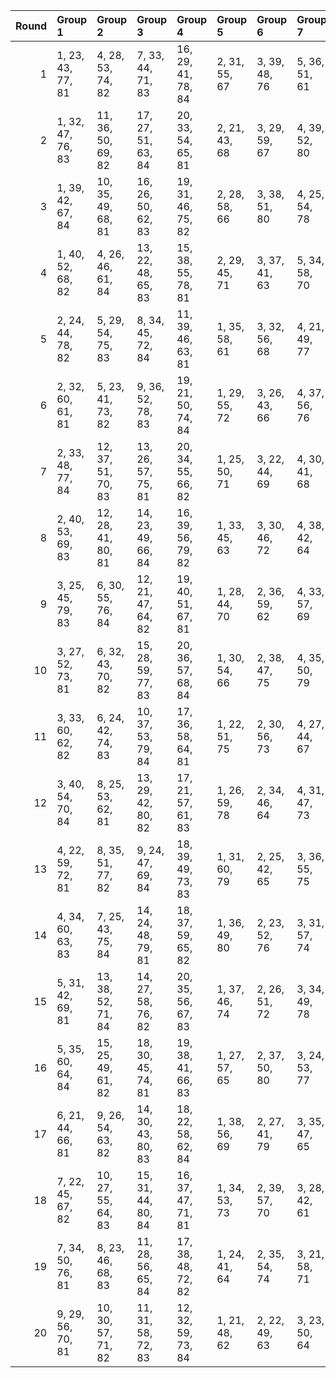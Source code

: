 |   Round | Group 1           | Group 2            | Group 3            | Group 4            | Group 5       | Group 6       | Group 7       | Group 8       | Group 9       | Group 10      | Group 11       | Group 12       | Group 13       | Group 14       | Group 15       | Group 16       | Group 17       | Group 18       | Group 19       | Group 20       |
|--------:|:------------------|:-------------------|:-------------------|:-------------------|:--------------|:--------------|:--------------|:--------------|:--------------|:--------------|:---------------|:---------------|:---------------|:---------------|:---------------|:---------------|:---------------|:---------------|:---------------|:---------------|
|       1 | 1, 23, 43, 77, 81 | 4, 28, 53, 74, 82  | 7, 33, 44, 71, 83  | 16, 29, 41, 78, 84 | 2, 31, 55, 67 | 3, 39, 48, 76 | 5, 36, 51, 61 | 6, 25, 47, 72 | 8, 24, 56, 80 | 9, 30, 59, 64 | 10, 38, 45, 62 | 11, 22, 60, 70 | 12, 35, 52, 75 | 13, 27, 46, 66 | 14, 32, 50, 63 | 15, 21, 54, 73 | 17, 40, 49, 65 | 18, 26, 42, 68 | 19, 34, 57, 79 | 20, 37, 58, 69 |
|       2 | 1, 32, 47, 76, 83 | 11, 36, 50, 69, 82 | 17, 27, 51, 63, 84 | 20, 33, 54, 65, 81 | 2, 21, 43, 68 | 3, 29, 59, 67 | 4, 39, 52, 80 | 5, 26, 55, 79 | 6, 34, 41, 77 | 7, 37, 60, 66 | 8, 31, 48, 71  | 9, 23, 42, 62  | 10, 28, 46, 78 | 12, 25, 56, 74 | 13, 40, 45, 61 | 14, 22, 57, 64 | 15, 30, 53, 75 | 16, 38, 58, 73 | 18, 35, 44, 72 | 19, 24, 49, 70 |
|       3 | 1, 39, 42, 67, 84 | 10, 35, 49, 68, 81 | 16, 26, 50, 62, 83 | 19, 31, 46, 75, 82 | 2, 28, 58, 66 | 3, 38, 51, 80 | 4, 25, 54, 78 | 5, 33, 59, 76 | 6, 36, 60, 65 | 7, 30, 47, 70 | 8, 22, 41, 61  | 9, 27, 45, 77  | 11, 24, 55, 73 | 12, 40, 44, 79 | 13, 21, 56, 63 | 14, 29, 52, 74 | 15, 37, 57, 72 | 17, 34, 43, 71 | 18, 23, 48, 69 | 20, 32, 53, 64 |
|       4 | 1, 40, 52, 68, 82 | 4, 26, 46, 61, 84  | 13, 22, 48, 65, 83 | 15, 38, 55, 78, 81 | 2, 29, 45, 71 | 3, 37, 41, 63 | 5, 34, 58, 70 | 6, 23, 51, 79 | 7, 31, 56, 77 | 8, 39, 54, 64 | 9, 28, 50, 75  | 10, 36, 47, 74 | 11, 27, 59, 80 | 12, 33, 43, 67 | 14, 25, 60, 73 | 16, 30, 49, 69 | 17, 35, 53, 66 | 18, 24, 57, 76 | 19, 32, 44, 62 | 20, 21, 42, 72 |
|       5 | 2, 24, 44, 78, 82 | 5, 29, 54, 75, 83  | 8, 34, 45, 72, 84  | 11, 39, 46, 63, 81 | 1, 35, 58, 61 | 3, 32, 56, 68 | 4, 21, 49, 77 | 6, 37, 52, 62 | 7, 26, 48, 73 | 9, 25, 57, 80 | 10, 31, 41, 65 | 12, 23, 60, 71 | 13, 36, 53, 76 | 14, 28, 47, 67 | 15, 33, 51, 64 | 16, 22, 55, 74 | 17, 30, 42, 79 | 18, 40, 50, 66 | 19, 27, 43, 69 | 20, 38, 59, 70 |
|       6 | 2, 32, 60, 61, 81 | 5, 23, 41, 73, 82  | 9, 36, 52, 78, 83  | 19, 21, 50, 74, 84 | 1, 29, 55, 72 | 3, 26, 43, 66 | 4, 37, 56, 76 | 6, 31, 45, 64 | 7, 39, 51, 69 | 8, 40, 59, 75 | 10, 25, 48, 70 | 11, 33, 53, 68 | 12, 22, 46, 77 | 13, 30, 58, 67 | 14, 38, 44, 65 | 15, 27, 42, 71 | 16, 35, 57, 63 | 17, 24, 54, 62 | 18, 34, 47, 80 | 20, 28, 49, 79 |
|       7 | 2, 33, 48, 77, 84 | 12, 37, 51, 70, 83 | 13, 26, 57, 75, 81 | 20, 34, 55, 66, 82 | 1, 25, 50, 71 | 3, 22, 44, 69 | 4, 30, 41, 68 | 5, 21, 53, 80 | 6, 27, 56, 61 | 7, 35, 42, 78 | 8, 38, 60, 67  | 9, 32, 49, 72  | 10, 24, 43, 63 | 11, 29, 47, 79 | 14, 40, 46, 62 | 15, 23, 58, 65 | 16, 31, 54, 76 | 17, 39, 59, 74 | 18, 28, 52, 64 | 19, 36, 45, 73 |
|       8 | 2, 40, 53, 69, 83 | 12, 28, 41, 80, 81 | 14, 23, 49, 66, 84 | 16, 39, 56, 79, 82 | 1, 33, 45, 63 | 3, 30, 46, 72 | 4, 38, 42, 64 | 5, 27, 47, 62 | 6, 35, 59, 71 | 7, 24, 52, 61 | 8, 32, 57, 78  | 9, 21, 55, 65  | 10, 29, 51, 76 | 11, 37, 48, 75 | 13, 34, 44, 68 | 15, 26, 60, 74 | 17, 31, 50, 70 | 18, 36, 54, 67 | 19, 25, 58, 77 | 20, 22, 43, 73 |
|       9 | 3, 25, 45, 79, 83 | 6, 30, 55, 76, 84  | 12, 21, 47, 64, 82 | 19, 40, 51, 67, 81 | 1, 28, 44, 70 | 2, 36, 59, 62 | 4, 33, 57, 69 | 5, 22, 50, 78 | 7, 38, 53, 63 | 8, 27, 49, 74 | 9, 35, 46, 73  | 10, 26, 58, 80 | 11, 32, 42, 66 | 13, 24, 60, 72 | 14, 37, 54, 77 | 15, 29, 48, 68 | 16, 34, 52, 65 | 17, 23, 56, 75 | 18, 31, 43, 61 | 20, 39, 41, 71 |
|      10 | 3, 27, 52, 73, 81 | 6, 32, 43, 70, 82  | 15, 28, 59, 77, 83 | 20, 36, 57, 68, 84 | 1, 30, 54, 66 | 2, 38, 47, 75 | 4, 35, 50, 79 | 5, 24, 46, 71 | 7, 23, 55, 80 | 8, 29, 58, 63 | 9, 37, 44, 61  | 10, 21, 60, 69 | 11, 34, 51, 74 | 12, 26, 45, 65 | 13, 31, 49, 62 | 14, 39, 53, 72 | 16, 40, 48, 64 | 17, 25, 41, 67 | 18, 33, 56, 78 | 19, 22, 42, 76 |
|      11 | 3, 33, 60, 62, 82 | 6, 24, 42, 74, 83  | 10, 37, 53, 79, 84 | 17, 36, 58, 64, 81 | 1, 22, 51, 75 | 2, 30, 56, 73 | 4, 27, 44, 67 | 5, 38, 57, 77 | 7, 32, 46, 65 | 8, 21, 52, 70 | 9, 40, 41, 76  | 11, 26, 49, 71 | 12, 34, 54, 69 | 13, 23, 47, 78 | 14, 31, 59, 68 | 15, 39, 45, 66 | 16, 28, 43, 72 | 18, 25, 55, 63 | 19, 35, 48, 80 | 20, 29, 50, 61 |
|      12 | 3, 40, 54, 70, 84 | 8, 25, 53, 62, 81  | 13, 29, 42, 80, 82 | 17, 21, 57, 61, 83 | 1, 26, 59, 78 | 2, 34, 46, 64 | 4, 31, 47, 73 | 5, 39, 43, 65 | 6, 28, 48, 63 | 7, 36, 41, 72 | 9, 33, 58, 79  | 10, 22, 56, 66 | 11, 30, 52, 77 | 12, 38, 49, 76 | 14, 35, 45, 69 | 15, 24, 50, 67 | 16, 27, 60, 75 | 18, 32, 51, 71 | 19, 37, 55, 68 | 20, 23, 44, 74 |
|      13 | 4, 22, 59, 72, 81 | 8, 35, 51, 77, 82  | 9, 24, 47, 69, 84  | 18, 39, 49, 73, 83 | 1, 31, 60, 79 | 2, 25, 42, 65 | 3, 36, 55, 75 | 5, 30, 44, 63 | 6, 38, 50, 68 | 7, 40, 58, 74 | 10, 32, 52, 67 | 11, 21, 45, 76 | 12, 29, 57, 66 | 13, 37, 43, 64 | 14, 26, 41, 70 | 15, 34, 56, 62 | 16, 23, 53, 61 | 17, 33, 46, 80 | 19, 28, 54, 71 | 20, 27, 48, 78 |
|      14 | 4, 34, 60, 63, 83 | 7, 25, 43, 75, 84  | 14, 24, 48, 79, 81 | 18, 37, 59, 65, 82 | 1, 36, 49, 80 | 2, 23, 52, 76 | 3, 31, 57, 74 | 5, 28, 45, 68 | 6, 39, 58, 78 | 8, 33, 47, 66 | 9, 22, 53, 71  | 10, 40, 42, 77 | 11, 38, 54, 61 | 12, 27, 50, 72 | 13, 35, 55, 70 | 15, 32, 41, 69 | 16, 21, 46, 67 | 17, 29, 44, 73 | 19, 26, 56, 64 | 20, 30, 51, 62 |
|      15 | 5, 31, 42, 69, 81 | 13, 38, 52, 71, 84 | 14, 27, 58, 76, 82 | 20, 35, 56, 67, 83 | 1, 37, 46, 74 | 2, 26, 51, 72 | 3, 34, 49, 78 | 4, 23, 45, 70 | 6, 22, 54, 80 | 7, 28, 57, 62 | 8, 36, 43, 79  | 9, 39, 60, 68  | 10, 33, 50, 73 | 11, 25, 44, 64 | 12, 30, 48, 61 | 15, 40, 47, 63 | 16, 24, 59, 66 | 17, 32, 55, 77 | 18, 21, 41, 75 | 19, 29, 53, 65 |
|      16 | 5, 35, 60, 64, 84 | 15, 25, 49, 61, 82 | 18, 30, 45, 74, 81 | 19, 38, 41, 66, 83 | 1, 27, 57, 65 | 2, 37, 50, 80 | 3, 24, 53, 77 | 4, 32, 58, 75 | 6, 29, 46, 69 | 7, 21, 59, 79 | 8, 26, 44, 76  | 9, 34, 48, 67  | 10, 23, 54, 72 | 11, 40, 43, 78 | 12, 39, 55, 62 | 13, 28, 51, 73 | 14, 36, 56, 71 | 16, 33, 42, 70 | 17, 22, 47, 68 | 20, 31, 52, 63 |
|      17 | 6, 21, 44, 66, 81 | 9, 26, 54, 63, 82  | 14, 30, 43, 80, 83 | 18, 22, 58, 62, 84 | 1, 38, 56, 69 | 2, 27, 41, 79 | 3, 35, 47, 65 | 4, 40, 55, 71 | 5, 32, 48, 74 | 7, 29, 49, 64 | 8, 37, 42, 73  | 10, 34, 59, 61 | 11, 23, 57, 67 | 12, 31, 53, 78 | 13, 39, 50, 77 | 15, 36, 46, 70 | 16, 25, 51, 68 | 17, 28, 60, 76 | 19, 33, 52, 72 | 20, 24, 45, 75 |
|      18 | 7, 22, 45, 67, 82 | 10, 27, 55, 64, 83 | 15, 31, 44, 80, 84 | 16, 37, 47, 71, 81 | 1, 34, 53, 73 | 2, 39, 57, 70 | 3, 28, 42, 61 | 4, 36, 48, 66 | 5, 40, 56, 72 | 6, 33, 49, 75 | 8, 30, 50, 65  | 9, 38, 43, 74  | 11, 35, 41, 62 | 12, 24, 58, 68 | 13, 32, 54, 79 | 14, 21, 51, 78 | 17, 26, 52, 69 | 18, 29, 60, 77 | 19, 23, 59, 63 | 20, 25, 46, 76 |
|      19 | 7, 34, 50, 76, 81 | 8, 23, 46, 68, 83  | 11, 28, 56, 65, 84 | 17, 38, 48, 72, 82 | 1, 24, 41, 64 | 2, 35, 54, 74 | 3, 21, 58, 71 | 4, 29, 43, 62 | 5, 37, 49, 67 | 6, 40, 57, 73 | 9, 31, 51, 66  | 10, 39, 44, 75 | 12, 36, 42, 63 | 13, 25, 59, 69 | 14, 33, 55, 61 | 15, 22, 52, 79 | 16, 32, 45, 80 | 18, 27, 53, 70 | 19, 30, 60, 78 | 20, 26, 47, 77 |
|      20 | 9, 29, 56, 70, 81 | 10, 30, 57, 71, 82 | 11, 31, 58, 72, 83 | 12, 32, 59, 73, 84 | 1, 21, 48, 62 | 2, 22, 49, 63 | 3, 23, 50, 64 | 4, 24, 51, 65 | 5, 25, 52, 66 | 6, 26, 53, 67 | 7, 27, 54, 68  | 8, 28, 55, 69  | 13, 33, 41, 74 | 14, 34, 42, 75 | 15, 35, 43, 76 | 16, 36, 44, 77 | 17, 37, 45, 78 | 18, 38, 46, 79 | 19, 39, 47, 61 | 20, 40, 60, 80 |